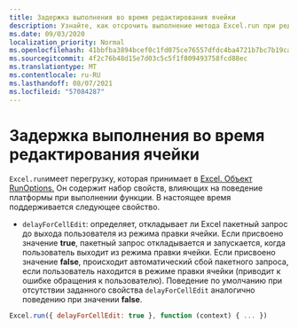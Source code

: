 ```yaml
---
title: Задержка выполнения во время редактирования ячейки
description: Узнайте, как отсрочить выполнение метода Excel.run при редактировании ячейки.
ms.date: 09/03/2020
localization_priority: Normal
ms.openlocfilehash: 41bbfba3894bcef0c1fd075ce76557dfdc4ba4721b7bc7b19ca21756b86ccc4d
ms.sourcegitcommit: 4f2c76b48d15e7d03c5c5f1f809493758fcd88ec
ms.translationtype: MT
ms.contentlocale: ru-RU
ms.lasthandoff: 08/07/2021
ms.locfileid: "57084287"
---
```

# <a name="delay-execution-while-cell-is-being-edited"></a>Задержка выполнения во время редактирования ячейки

`Excel.run`имеет перегрузку, которая принимает в [Excel. Объект RunOptions.](/javascript/api/excel/excel.runoptions) Он содержит набор свойств, влияющих на поведение платформы при выполнении функции. В настоящее время поддерживается следующее свойство.

- `delayForCellEdit`: определяет, откладывает ли Excel пакетный запрос до выхода пользователя из режима правки ячейки. Если присвоено значение **true**, пакетный запрос откладывается и запускается, когда пользователь выходит из режима правки ячейки. Если присвоено значение **false**, происходит автоматический сбой пакетного запроса, если пользователь находится в режиме правки ячейки (приводит к ошибке обращения к пользователю). Поведение по умолчанию при отсутствии заданного свойства `delayForCellEdit` аналогично поведению при значении **false**.

```js
Excel.run({ delayForCellEdit: true }, function (context) { ... })
```
